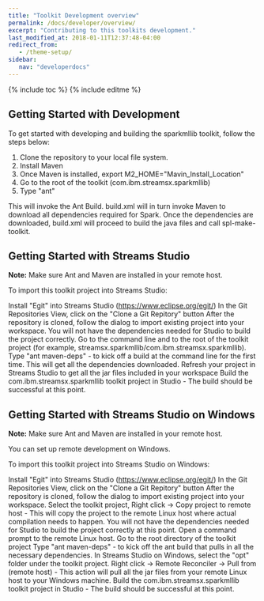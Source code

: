 ```yaml
---
title: "Toolkit Development overview"
permalink: /docs/developer/overview/
excerpt: "Contributing to this toolkits development."
last_modified_at: 2018-01-11T12:37:48-04:00
redirect_from:
   - /theme-setup/
sidebar:
   nav: "developerdocs"
---
```

{% include toc %}
{% include editme %}

## Getting Started with Development

To get started with developing and building the sparkmllib toolkit, follow the steps below:

   1. Clone the repository to your local file system.
   2. Install Maven
   3. Once Maven is installed, export M2_HOME="Mavin_Install_Location"
   4. Go to the root of the toolkit (com.ibm.streamsx.sparkmllib)
   5. Type "ant"

This will invoke the Ant Build. build.xml will in turn invoke Maven to download all dependencies required for Spark. Once the dependencies are downloaded, build.xml will proceed to build the java files and call spl-make-toolkit.

## Getting Started with Streams Studio
**Note:** Make sure Ant and Maven are installed in your remote host.

To import this toolkit project into Streams Studio:

Install "Egit" into Streams Studio (https://www.eclipse.org/egit/)
In the Git Repositories View, click on the "Clone a Git Repitory" button
After the repository is cloned, follow the dialog to import existing project into your workspace.
You will not have the dependencies needed for Studio to build the project correctly. Go to the command line and to the root of the toolkit project (for example, streamsx.sparkmllib/com.ibm.streamsx.sparkmllib).
Type "ant maven-deps" - to kick off a build at the command line for the first time. This will get all the dependencies downloaded.
Refresh your project in Streams Studio to get all the jar files included in your workspace
Build the com.ibm.streamsx.sparkmllib toolkit project in Studio - The build should be successful at this point.



## Getting Started with Streams Studio on Windows


**Note:** Make sure Ant and Maven are installed in your remote host.

You can set up remote development on Windows.

To import this toolkit project into Streams Studio on Windows:

Install "Egit" into Streams Studio (https://www.eclipse.org/egit/)
In the Git Repositories View, click on the "Clone a Git Repitory" button
After the repository is cloned, follow the dialog to import existing project into your workspace.
Select the toolkit project, Right click -> Copy project to remote host - This will copy the project to the remote Linux host where actual compilation needs to happen.
You will not have the dependencies needed for Studio to build the project correctly at this point. Open a command prompt to the remote Linux host.
Go to the root directory of the toolkit project
Type "ant maven-deps" - to kick off the ant build that pulls in all the necessary dependencies.
In Streams Studio on Windows, select the "opt" folder under the toolkit project. Right click -> Remote Reconciler -> Pull from (remote host) - This action will pull all the jar files from your remote Linux host to your Windows machine.
Build the com.ibm.streamsx.sparkmllib toolkit project in Studio - The build should be successful at this point.

